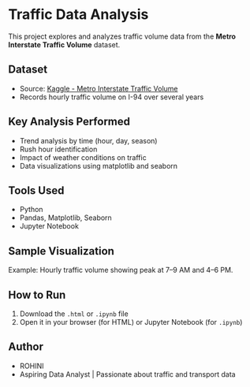 # Traffic Data Analysis

This project explores and analyzes traffic volume data from the **Metro Interstate Traffic Volume** dataset.

## Dataset

- Source: [Kaggle - Metro Interstate Traffic Volume](https://www.kaggle.com/datasets/utkarshxy/metro-interstate-traffic-volume)
- Records hourly traffic volume on I-94 over several years

## Key Analysis Performed

- Trend analysis by time (hour, day, season)
- Rush hour identification
- Impact of weather conditions on traffic
- Data visualizations using matplotlib and seaborn

## Tools Used

- Python
- Pandas, Matplotlib, Seaborn
- Jupyter Notebook

## Sample Visualization

Example: Hourly traffic volume showing peak at 7–9 AM and 4–6 PM.


## How to Run

1. Download the `.html` or `.ipynb` file
2. Open it in your browser (for HTML) or Jupyter Notebook (for `.ipynb`)

## Author

- ROHINI  
- Aspiring Data Analyst | Passionate about traffic and transport data

